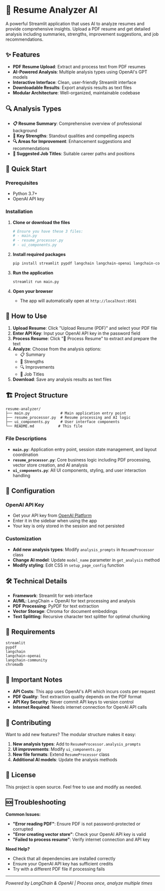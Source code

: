 # 🤖 Resume Analyzer AI

A powerful Streamlit application that uses AI to analyze resumes and provide comprehensive insights. Upload a PDF resume and get detailed analysis including summaries, strengths, improvement suggestions, and job recommendations.

## ✨ Features

- **PDF Resume Upload**: Extract and process text from PDF resumes
- **AI-Powered Analysis**: Multiple analysis types using OpenAI's GPT models
- **Interactive Interface**: Clean, user-friendly Streamlit interface
- **Downloadable Results**: Export analysis results as text files
- **Modular Architecture**: Well-organized, maintainable codebase

## 🔍 Analysis Types

- **📋 Resume Summary**: Comprehensive overview of professional background
- **💪 Key Strengths**: Standout qualities and compelling aspects
- **🔍 Areas for Improvement**: Enhancement suggestions and recommendations
- **🎯 Suggested Job Titles**: Suitable career paths and positions

## 🚀 Quick Start

### Prerequisites

- Python 3.7+
- OpenAI API key

### Installation

1. **Clone or download the files**
   ```bash
   # Ensure you have these 3 files:
   # - main.py
   # - resume_processor.py
   # - ui_components.py
   ```

2. **Install required packages**
   ```bash
   pip install streamlit pypdf langchain langchain-openai langchain-community chromadb
   ```

3. **Run the application**
   ```bash
   streamlit run main.py
   ```

4. **Open your browser**
   - The app will automatically open at `http://localhost:8501`

## 📖 How to Use

1. **Upload Resume**: Click "Upload Resume (PDF)" and select your PDF file
2. **Enter API Key**: Input your OpenAI API key in the password field
3. **Process Resume**: Click "🚀 Process Resume" to extract and prepare the text
4. **Analyze**: Choose from the analysis options:
   - 📋 Summary
   - 💪 Strengths  
   - 🔍 Improvements
   - 🎯 Job Titles
5. **Download**: Save any analysis results as text files

## 🏗️ Project Structure

```
resume-analyzer/
├── main.py              # Main application entry point
├── resume_processor.py  # Resume processing and AI logic
├── ui_components.py     # User interface components
└── README.md           # This file
```

### File Descriptions

- **`main.py`**: Application entry point, session state management, and layout coordination
- **`resume_processor.py`**: Core business logic including PDF processing, vector store creation, and AI analysis
- **`ui_components.py`**: All UI components, styling, and user interaction handling

## 🔧 Configuration

### OpenAI API Key
- Get your API key from [OpenAI Platform](https://platform.openai.com/api-keys)
- Enter it in the sidebar when using the app
- Your key is only stored in the session and not persisted

### Customization
- **Add new analysis types**: Modify `analysis_prompts` in `ResumeProcessor` class
- **Change AI model**: Update `model_name` parameter in `get_analysis` method
- **Modify styling**: Edit CSS in `setup_page_config` function

## 🛠️ Technical Details

- **Framework**: Streamlit for web interface
- **AI/ML**: LangChain + OpenAI for text processing and analysis
- **PDF Processing**: PyPDF for text extraction
- **Vector Storage**: Chroma for document embeddings
- **Text Splitting**: Recursive character text splitter for optimal chunking

## 📝 Requirements

```
streamlit
pypdf
langchain
langchain-openai
langchain-community
chromadb
```

## 🚨 Important Notes

- **API Costs**: This app uses OpenAI's API which incurs costs per request
- **PDF Quality**: Text extraction quality depends on the PDF format
- **API Key Security**: Never commit API keys to version control
- **Internet Required**: Needs internet connection for OpenAI API calls

## 🤝 Contributing

Want to add new features? The modular structure makes it easy:

1. **New analysis types**: Add to `ResumeProcessor.analysis_prompts`
2. **UI improvements**: Modify `ui_components.py`
3. **New file formats**: Extend `ResumeProcessor` class
4. **Additional AI models**: Update the analysis methods

## 📄 License

This project is open source. Feel free to use and modify as needed.

## 🆘 Troubleshooting

**Common Issues:**
- **"Error reading PDF"**: Ensure PDF is not password-protected or corrupted
- **"Error creating vector store"**: Check your OpenAI API key is valid
- **"Failed to process resume"**: Verify internet connection and API key

**Need Help?**
- Check that all dependencies are installed correctly
- Ensure your OpenAI API key has sufficient credits
- Try with a different PDF file if processing fails

---

*Powered by LangChain & OpenAI | Process once, analyze multiple times*
